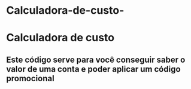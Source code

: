 # Calculadora-de-custo-
<h1>Calculadora de custo </h1>
<h2>Este código serve para você conseguir saber o valor de uma conta e poder aplicar um código promocional  </h2>
